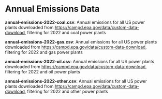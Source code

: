 # Annual Emissions Data 

__annual-emissions-2022-coal.csv__: Annual emissions for all US power plants downloaded from https://campd.epa.gov/data/custom-data-download, filtering for 2022 and coal power plants 

__annual-emissions-2022-gas.csv__: Annual emissions for all US power plants downloaded from https://campd.epa.gov/data/custom-data-download, filtering for 2022 and gas power plants 

__annual-emissions-2022-oil.csv__: Annual emissions for all US power plants downloaded from https://campd.epa.gov/data/custom-data-download, filtering for 2022 and oil power plants 

__annual-emissions-2022-other.csv__: Annual emissions for all US power plants downloaded from https://campd.epa.gov/data/custom-data-download, filtering for 2022 and other power plants 


